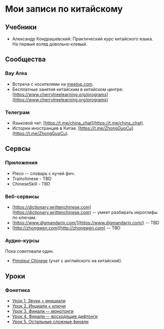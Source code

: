 # Мои записи по китайскому

## Учебники

- Александр Кондрашевский: Практический курс китайского языка. На первый взляд довольно клевый.

## Сообщества

### Bay Area

- Встреча с носителями на [meetup.com](https://www.meetup.com/Free-Chinese-language-exchange-meet-up-Mountain-View/events/lwtnkmyzcbkc/).
- Бесплатные занятия китайским в китайском центре: [https://www.cherrytreelearning.org/programs](https://www.cherrytreelearning.org/programs)

### Телеграм
- Языковой чат: [https://t.me/china_chat](https://t.me/china_chat).
- Истории иностранцев в Китае. [https://t.me/ZhongGuoCu](https://t.me/ZhongGuoCu).

## Сервсы

### Приложения

- Pleco -- словарь с кучей фич.
- Trainchinese - TBD
- ChineseSkill - TBD

### Веб-сервисы

- [https://dictionary.writtenchinese.com](https://dictionary.writtenchinese.com) -- умеет разбирать иероглифы по ключам.
- [https://www.digmandarin.com/](https://www.digmandarin.com/) -- TBD
- [http://zhongwen.com](http://zhongwen.com) -- TBD

### Аудио-курсы

Пока советовали один.

- [Pimsleur Chinese](https://www.pimsleur.com/learn-chinese-mandarin) (учат с английского на китайский).

## Уроки

### Фонетика

- [Урок 1. Звуки + инициали](lesson_1/text.md)
- [Урок 2. Инциали + ключи](lesson_2/text.md)
- [Урок 3. Финали -- монотонги](lesson_3/text.md)
- [Урок 4. Финали -- восходящие дифтонги](lesson_4/text.md)
- [Урок 5. Остальные сложные финали](lesson_5/text.md)



